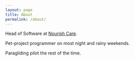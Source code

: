 ```yaml
---
layout: page
title: About
permalink: /about/
---
```


Head of Software at [Nourish Care](http://nourishcare.co.uk).

Pet-project programmer on most night and rainy weekends.

Paragliding pilot the rest of the time.

